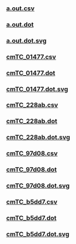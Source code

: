 ### [a.out.csv](a.out.csv)
### [a.out.dot](a.out.dot)
### [a.out.dot.svg](a.out.dot.svg)
### [cmTC_01477.csv](cmTC_01477.csv)
### [cmTC_01477.dot](cmTC_01477.dot)
### [cmTC_01477.dot.svg](cmTC_01477.dot.svg)
### [cmTC_228ab.csv](cmTC_228ab.csv)
### [cmTC_228ab.dot](cmTC_228ab.dot)
### [cmTC_228ab.dot.svg](cmTC_228ab.dot.svg)
### [cmTC_97d08.csv](cmTC_97d08.csv)
### [cmTC_97d08.dot](cmTC_97d08.dot)
### [cmTC_97d08.dot.svg](cmTC_97d08.dot.svg)
### [cmTC_b5dd7.csv](cmTC_b5dd7.csv)
### [cmTC_b5dd7.dot](cmTC_b5dd7.dot)
### [cmTC_b5dd7.dot.svg](cmTC_b5dd7.dot.svg)
